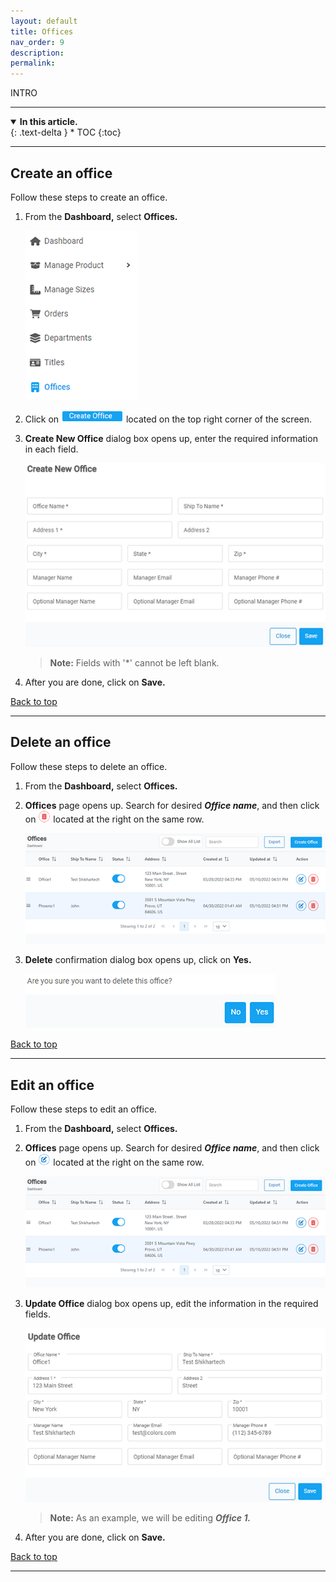 ```yaml
---
layout: default
title: Offices
nav_order: 9
description:
permalink:
---
```


INTRO

---

<details open markdown="block">
  <summary>
    <b>In this article.</b>
  </summary>
  {: .text-delta }
* TOC
{:toc}
</details>

---

## Create an office

Follow these steps to create an office.

1. From the **Dashboard,** select **Offices.**

   ![office_dashboard](../images/office/office_dashboard.png)

2. Click on ![create_office](../images/buttons/coffice.png) located on the top right corner of the screen.
3. **Create New Office** dialog box opens up, enter the required information in each field.

   ![create_dialogbox](../images/office/create_office.png)

   > **Note:** Fields with '\*' cannot be left blank.

4. After you are done, click on **Save.**

<a href="#top" id="back-to-top">Back to top</a>

---

## Delete an office

Follow these steps to delete an office.

1. From the **Dashboard,** select **Offices.**

2. **Offices** page opens up. Search for desired **_Office name_**, and then click on ![delete_button](../images/buttons/delete.png) located at the right on the same row.

   ![office_page](../images/office/office_page.png)

3. **Delete** confirmation dialog box opens up, click on **Yes.**

   ![edit_office](../images/office/delete_office.png)

<a href="#top" id="back-to-top">Back to top</a>

---

## Edit an office

Follow these steps to edit an office.

1.  From the **Dashboard,** select **Offices.**

2.  **Offices** page opens up. Search for desired **_Office name_**, and then click on ![edit_button](../images/buttons/edit.png) located at the right on the same row.

    ![office_page](../images/office/office_page.png)

3.  **Update Office** dialog box opens up, edit the information in the required fields.

    ![edit_office](../images/office/edit_office.png)

    > **Note:** As an example, we will be editing **_Office 1._**

4.  After you are done, click on **Save.**

<a href="#top" id="back-to-top">Back to top</a>

---
